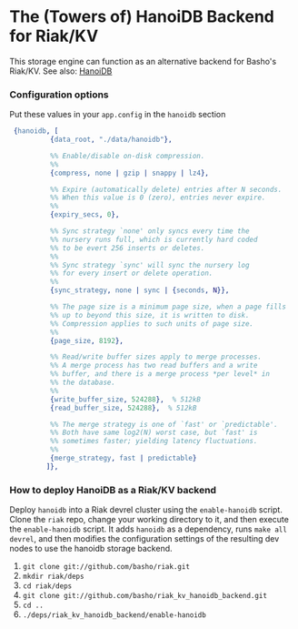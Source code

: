 # The (Towers of) HanoiDB Backend for Riak/KV

This storage engine can function as an alternative backend for Basho's Riak/KV.
See also: [HanoiDB](https://github.com/basho/hanoidb)

### Configuration options
Put these values in your `app.config` in the `hanoidb` section

```erlang
 {hanoidb, [
          {data_root, "./data/hanoidb"},

          %% Enable/disable on-disk compression.
          %%
          {compress, none | gzip | snappy | lz4},

          %% Expire (automatically delete) entries after N seconds.
          %% When this value is 0 (zero), entries never expire.
          %%
          {expiry_secs, 0},

          %% Sync strategy `none' only syncs every time the
          %% nursery runs full, which is currently hard coded
          %% to be evert 256 inserts or deletes.
          %%
          %% Sync strategy `sync' will sync the nursery log
          %% for every insert or delete operation.
          %%
          {sync_strategy, none | sync | {seconds, N}},

          %% The page size is a minimum page size, when a page fills
          %% up to beyond this size, it is written to disk.
          %% Compression applies to such units of page size.
          %%
          {page_size, 8192},

          %% Read/write buffer sizes apply to merge processes.
          %% A merge process has two read buffers and a write
          %% buffer, and there is a merge process *per level* in
          %% the database.
          %%
          {write_buffer_size, 524288},  % 512kB
          {read_buffer_size, 524288},  % 512kB

          %% The merge strategy is one of `fast' or `predictable'.
          %% Both have same log2(N) worst case, but `fast' is
          %% sometimes faster; yielding latency fluctuations.
          %%
          {merge_strategy, fast | predictable}
         ]},
```

### How to deploy HanoiDB as a Riak/KV backend

Deploy `hanoidb` into a Riak devrel cluster using the `enable-hanoidb`
script. Clone the `riak` repo, change your working directory to it, and then
execute the `enable-hanoidb` script. It adds `hanoidb` as a dependency, runs
`make all devrel`, and then modifies the configuration settings of the
resulting dev nodes to use the hanoidb storage backend.

1. `git clone git://github.com/basho/riak.git`
1. `mkdir riak/deps`
1. `cd riak/deps`
1. `git clone git://github.com/basho/riak_kv_hanoidb_backend.git`
1. `cd ..`
1. `./deps/riak_kv_hanoidb_backend/enable-hanoidb`
